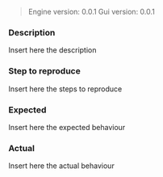 > Engine version: 0.0.1
> Gui version: 0.0.1

### Description
Insert here the description

### Step to reproduce
Insert here the steps to reproduce

### Expected
Insert here the expected behaviour

### Actual
Insert here the actual behaviour
